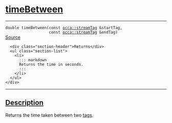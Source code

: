 
<h1 id="time-between">
 <a href="#/api/device/timeBetween" class="anchor">
   <span>timeBetween</span>
  </a>
</h1>

<div class="signature">
  <hr>

  
  <div class="definition-container">
    <div class="definition">
      <code><span class="token keyword">double</span> timeBetween(<span class="token keyword">const</span> <a href="/api/streamTag">occa::streamTag</a> &startTag,
                   <span class="token keyword">const</span> <a href="/api/streamTag">occa::streamTag</a> &endTag)</code>
      <div class="flex-spacing"></div>
      <a href="https://github.com/libocca/occa/blob/b37a03f7/include/occa/core/device.hpp#L434" target="_blank">Source</a>
    </div>
    <div class="description">

      <div class="section-header">Returns</div>
      <ul class="section-list">
        <li>
          ::: markdown
          Returns the time in seconds.
          :::
        </li>
      </ul>
    </div>

  </div>


  <hr>
</div>


<h2 id="description">
 <a href="#/api/device/timeBetween?id=description" class="anchor">
   <span>Description</span>
  </a>
</h2>

Returns the time taken between two [tags](/api/streamTag).
